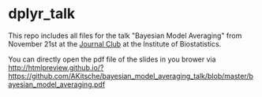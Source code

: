 # dplyr_talk
This repo includes all files for the talk "Bayesian Model Averaging" from November 21st at the [Journal Club](https://www.biostat.uni-hannover.de/) at the Institute of Biostatistics.

You can directly open the pdf file of the slides in you brower via http://htmlpreview.github.io/?https://github.com/AKitsche/bayesian_model_averaging_talk/blob/master/bayesian_model_averaging.pdf